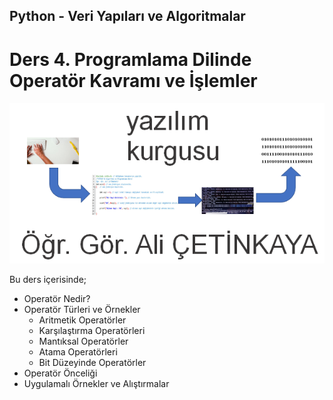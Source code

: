 ## Python - Veri Yapıları ve Algoritmalar
# Ders 4. Programlama Dilinde Operatör Kavramı ve İşlemler

![alternatif metin](https://github.com/acetinkaya/yapayzeka/blob/main/Programlama-8.png)

Bu ders içerisinde;

* Operatör Nedir?  
* Operatör Türleri ve Örnekler  
  * Aritmetik Operatörler  
  * Karşılaştırma Operatörleri  
  * Mantıksal Operatörler  
  * Atama Operatörleri  
  * Bit Düzeyinde Operatörler   
* Operatör Önceliği  
* Uygulamalı Örnekler ve Alıştırmalar  



